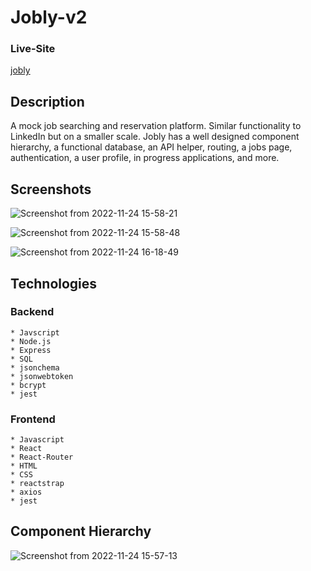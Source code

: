 # Jobly-v2

### Live-Site
[jobly](http://joshdev-jobly.surge.sh)

## Description 

  A mock job searching and reservation platform. Similar functionality to LinkedIn but on a smaller scale. 
  Jobly has a well designed component hierarchy, a functional database, an API helper, routing, a jobs page, authentication, a user profile, in progress applications, and more.

## Screenshots

![Screenshot from 2022-11-24 15-58-21](https://user-images.githubusercontent.com/28359915/203873392-dfd0e21a-13d3-46f8-8538-706f00c8b397.png)

![Screenshot from 2022-11-24 15-58-48](https://user-images.githubusercontent.com/28359915/203873420-17d2347a-4754-4bad-a38e-48f5b8a681dc.png)

![Screenshot from 2022-11-24 16-18-49](https://user-images.githubusercontent.com/28359915/203873567-491749ff-2753-4f0f-8f2c-f146b4b39690.png)


  
## Technologies
  ### Backend
    * Javscript
    * Node.js
    * Express
    * SQL
    * jsonchema
    * jsonwebtoken
    * bcrypt
    * jest
  ### Frontend
    * Javascript
    * React
    * React-Router
    * HTML
    * CSS
    * reactstrap
    * axios
    * jest
 
  

## <b>Component Hierarchy</b>

  
![Screenshot from 2022-11-24 15-57-13](https://user-images.githubusercontent.com/28359915/203872580-902ff051-2aa8-45de-bba9-9751e5b80119.png)
